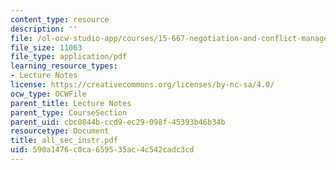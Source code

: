 ```yaml
---
content_type: resource
description: ''
file: /ol-ocw-studio-app/courses/15-667-negotiation-and-conflict-management-spring-2001/590a1476c0ca659535ac4c542cadc3cd_all_sec_instr.pdf
file_size: 11063
file_type: application/pdf
learning_resource_types:
- Lecture Notes
license: https://creativecommons.org/licenses/by-nc-sa/4.0/
ocw_type: OCWFile
parent_title: Lecture Notes
parent_type: CourseSection
parent_uid: cbc0844b-ccd9-ec29-098f-45393b46b34b
resourcetype: Document
title: all_sec_instr.pdf
uid: 590a1476-c0ca-6595-35ac-4c542cadc3cd
---
```

